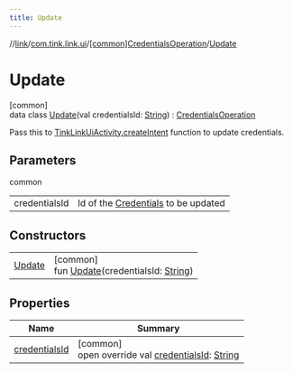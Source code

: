 ```yaml
---
title: Update
---
```

//[link](../../../../index.html)/[com.tink.link.ui](../../index.html)/[[common]CredentialsOperation](../index.html)/[Update](index.html)



# Update



[common]\
data class [Update](index.html)(val credentialsId: [String](https://kotlinlang.org/api/latest/jvm/stdlib/kotlin/-string/index.html)) : [CredentialsOperation](../index.html)

Pass this to [TinkLinkUiActivity.createIntent](../../[common]-tink-link-ui-activity/-companion/create-intent.html) function to update credentials.



## Parameters


common

| | |
|---|---|
| credentialsId | Id of the [Credentials](../../../com.tink.model.credentials/[common]-credentials/index.html) to be updated |



## Constructors


| | |
|---|---|
| [Update](-update.html) | [common]<br>fun [Update](-update.html)(credentialsId: [String](https://kotlinlang.org/api/latest/jvm/stdlib/kotlin/-string/index.html)) |


## Properties


| Name | Summary |
|---|---|
| [credentialsId](credentials-id.html) | [common]<br>open override val [credentialsId](credentials-id.html): [String](https://kotlinlang.org/api/latest/jvm/stdlib/kotlin/-string/index.html) |


